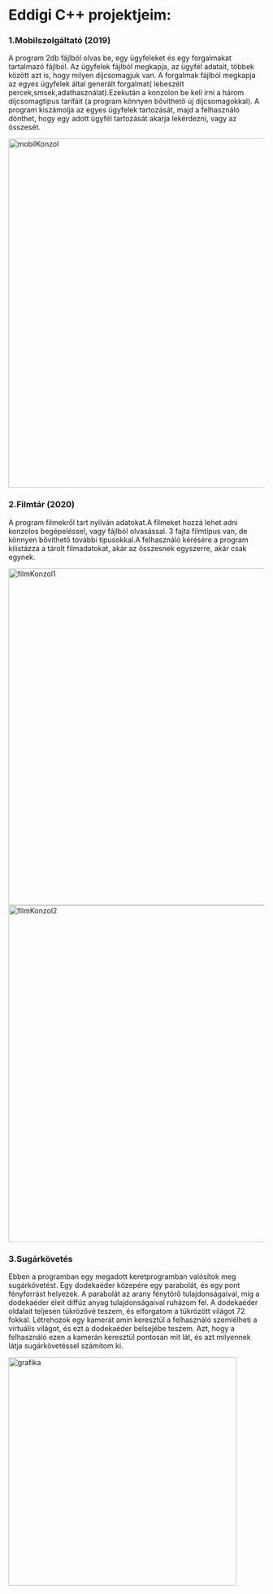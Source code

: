 # Eddigi C++ projektjeim:

### 1.Mobilszolgáltató (2019)

A program 2db fájlból olvas be, egy ügyfeleket és egy forgalmakat tartalmazó fájlból. Az ügyfelek fájlból megkapja, az ügyfél adatait, többek között azt is, hogy milyen díjcsomagjuk van. A forgalmak fájlból megkapja az egyes ügyfelek által generált forgalmat( lebeszélt percek,smsek,adathasználat).Ezekután a konzolon be kell írni a három díjcsomagtípus tarifáit (a program könnyen bővíthető új díjcsomagokkal). A program kiszámolja az egyes ügyfelek tartozását, majd a felhasználó dönthet, hogy egy adott ügyfél tartozását akarja lekérdezni, vagy az összesét.

<img width="686" alt="mobilKonzol" src="https://user-images.githubusercontent.com/61737188/122699664-19f79180-d24a-11eb-85a3-4ca76f146528.png">

### 2.Filmtár (2020)

A program filmekről tart nyilván adatokat.A filmeket hozzá lehet adni konzolos begépeléssel, vagy fájlból olvasással. 3 fajta filmtípus van, de könnyen bővíthető további típusokkal.A felhasználó kérésére a program kilistázza a tárolt filmadatokat, akár az összesnek egyszerre, akár csak egynek.

<img width="662" alt="filmKonzol1" src="https://user-images.githubusercontent.com/61737188/122700352-6abbba00-d24b-11eb-8659-ff2471820e25.png">
<img width="662" alt="filmKonzol2" src="https://user-images.githubusercontent.com/61737188/122700365-6db6aa80-d24b-11eb-9f21-c1edc43423bc.png">

### 3.Sugárkövetés

Ebben a programban egy megadott keretprogramban valósítok meg sugárkövetést. Egy dodekaéder közepére egy parabolát, és egy pont fényforrást helyezek. A parabolát az arany fénytörő tulajdonságaival, míg a dodekaéder éleit diffúz anyag tulajdonságaival ruházom fel. A dodekaéder oldalait teljesen tükrözővé teszem, és elforgatom a tükrözött világot 72 fokkal. Létrehozok egy kamerát amin keresztül a felhasználó szemlélheti a virtuális világot, és ezt a dodekaéder belsejébe teszem. Azt, hogy a felhasználó ezen a kamerán keresztül pontosan mit lát, és azt milyennek látja sugárkövetéssel számítom ki.

<img width="449" alt="grafika" src="https://user-images.githubusercontent.com/61737188/122703243-68f4f500-d251-11eb-994c-7042fe4568e3.png">
